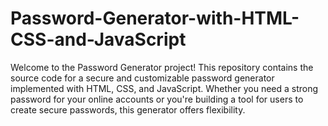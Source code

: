 # Password-Generator-with-HTML-CSS-and-JavaScript
Welcome to the Password Generator project! This repository contains the source code for a secure and customizable password generator implemented with HTML, CSS, and JavaScript. Whether you need a strong password for your online accounts or you're building a tool for users to create secure passwords, this generator offers flexibility.
